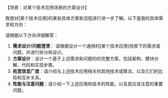 【场景：对某个技术应用场景的方案设计】

我想对[某个技术应用]的某些具体方案和流程进行进一步了解。以下是我的具体需求和方向：

请根据以下方向详细解答：
1. **需求设计/问题澄清**： 请根据设计一个通用的[某个技术应用]场景下的需求或问题，并进行拆分和设计。
2. **方案设计**：设计一个基于上述需求和问题的的完整方案，包括架构、模块分解、代码和实现步骤。
3. **拓宽信息广度**：请介绍与上述技术应用相关的其他技术或算法，以及它们的比较和互补关系。
4. **性能与注意问题**：请介绍一下上述应用和技术的性能，以及其应该注意的重要问题。
